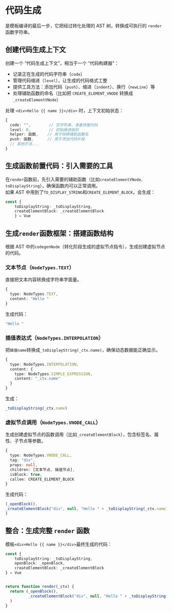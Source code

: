 # 代码生成
是模板编译的最后一步，它把经过转化处理的 AST 树，转换成可执行的 `render` 函数字符串。

## 创建代码生成上下文
创建一个 “代码生成上下文”，相当于一个 “代码构建器”：
 - 记录正在生成的代码字符串（`code`）
 - 管理代码缩进（`level`），让生成的代码格式工整
 - 提供工具方法：添加代码（`push`）、缩进（`indent`）、换行（`newLine`）等
 - 处理辅助函数的命名（比如把 `CREATE_ELEMENT_VNODE` 转换成 `_createElementVNode`）  

处理 `<div>Hello {{ name }}</div>` 时，上下文初始状态：
```ts
{
  code: "",        // 空字符串，准备拼接代码
  level: 0,        // 初始缩进级别
  helper: 函数,    // 用于转换辅助函数名
  push: 函数,      // 用于添加代码片段
  // 其他方法...
}
```

## 生成函数前置代码：引入需要的工具
在`render`函数前，先引入需要的辅助函数（比如`createElementVNode、toDisplayString`），确保函数内可以正常调用。  
如果 AST 中用到了`TO_DISPLAY_STRING`和`CREATE_ELEMENT_BLOCK`，会生成：
```ts
const { 
    toDisplayString: _toDisplayString, 
    createElementBlock: _createElementBlock 
    } = Vue
```

## 生成`render`函数框架：搭建函数结构
根据 AST 中的`codegenNode`（转化阶段生成的虚拟节点指令），生成创建虚拟节点的代码。

### 文本节点（`NodeTypes.TEXT`）
直接把文本内容转换成字符串字面量。
```ts
{
  type: NodeTypes.TEXT,
  content: "Hello "
}
```
生成代码：
```ts
"Hello "
```

### 插值表达式（`NodeTypes.INTERPOLATION`）
把`插值name`转换成`_toDisplayString(_ctx.name)`，确保动态数据能正确显示。
```ts
{
  type: NodeTypes.INTERPOLATION,
  content: {
    type: NodeTypes.SIMPLE_EXPRESSION,
    content: "_ctx.name"
  }
}
```
生成：
```ts
_toDisplayString(_ctx.name)
```

### 虚拟节点调用（`NodeTypes.VNODE_CALL`）
生成创建虚拟节点的函数调用（比如`_createElementBlock`），包含标签名、属性、子节点等参数。
```ts
{
  type: NodeTypes.VNODE_CALL,
  tag: "div",
  props: null,
  children: [文本节点, 插值节点],
  isBlock: true,
  callee: CREATE_ELEMENT_BLOCK
}
```
生成代码：
```ts
(_openBlock(), 
_createElementBlock("div", null, "Hello " + _toDisplayString(_ctx.name))
)
```

## 整合：生成完整 `render` 函数
模板`<div>Hello {{ name }}</div>`最终生成的代码：
```ts
const { 
    toDisplayString: _toDisplayString, 
    openBlock: _openBlock, 
    createElementBlock: _createElementBlock 
} = Vue


return function render(_ctx) {
  return (_openBlock(), 
          _createElementBlock("div", null, "Hello " + _toDisplayString(_ctx.name))
  )
}
```